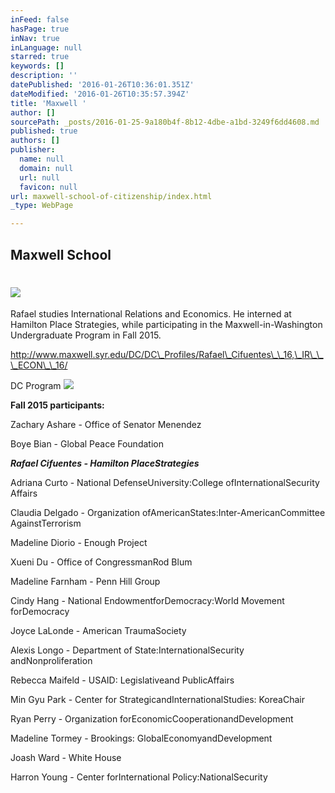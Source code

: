 ```yaml
---
inFeed: false
hasPage: true
inNav: true
inLanguage: null
starred: true
keywords: []
description: ''
datePublished: '2016-01-26T10:36:01.351Z'
dateModified: '2016-01-26T10:35:57.394Z'
title: 'Maxwell '
author: []
sourcePath: _posts/2016-01-25-9a180b4f-8b12-4dbe-a1bd-3249f6dd4608.md
published: true
authors: []
publisher:
  name: null
  domain: null
  url: null
  favicon: null
url: maxwell-school-of-citizenship/index.html
_type: WebPage

---
```

## Maxwell School

# ![](https://the-grid-user-content.s3-us-west-2.amazonaws.com/c8369569-833a-4930-91de-11004b589255.jpg)

Rafael studies International Relations and Economics. He interned at Hamilton Place Strategies, while participating in the Maxwell-in-Washington Undergraduate Program in Fall 2015\.

http://www.maxwell.syr.edu/DC/DC\_Profiles/Rafael\_Cifuentes\_\_16,\_IR\_\_\_ECON\_\_16/

DC Program
![](https://the-grid-user-content.s3-us-west-2.amazonaws.com/5f069294-7fb1-4f28-9ebb-fd072396eba9.jpg)

**Fall 2015 participants:**

Zachary Ashare - Office of Senator Menendez

Boye Bian - Global Peace Foundation

**_Rafael Cifuentes - Hamilton PlaceStrategies_**

Adriana Curto - National DefenseUniversity:College ofInternationalSecurity Affairs

Claudia Delgado - Organization ofAmericanStates:Inter-AmericanCommittee AgainstTerrorism

Madeline Diorio - Enough Project

Xueni Du - Office of CongressmanRod Blum

Madeline Farnham - Penn Hill Group

Cindy Hang - National EndowmentforDemocracy:World Movement forDemocracy

Joyce LaLonde - American TraumaSociety

Alexis Longo - Department of State:InternationalSecurity andNonproliferation

Rebecca Maifeld - USAID: Legislativeand PublicAffairs

Min Gyu Park - Center for StrategicandInternationalStudies: KoreaChair

Ryan Perry - Organization forEconomicCooperationandDevelopment

Madeline Tormey - Brookings: GlobalEconomyandDevelopment

Joash Ward - White House

Harron Young - Center forInternational Policy:NationalSecurity
